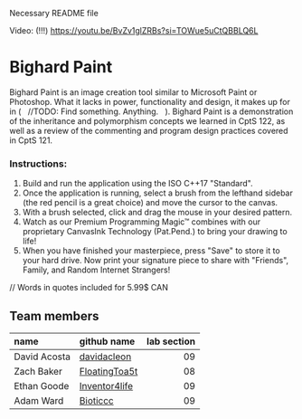 Necessary README file

Video: (!!!) https://youtu.be/BvZv1glZRBs?si=TOWue5uCtQBBLQ6L

# Bighard Paint
Bighard Paint is an image creation tool similar to Microsoft Paint or Photoshop. What it lacks in power, functionality and design, it makes up for in ( &nbsp; //TODO: Find something. Anything. &nbsp; ). Bighard Paint is a demonstration of the inheritance and polymorphism concepts we learned in CptS 122, as well as a review of the commenting and program design practices covered in CptS 121.

### Instructions:
1. Build and run the application using the ISO C++17 "Standard".
2. Once the application is running, select a brush from the lefthand sidebar (the red pencil is a great choice) and move the cursor to the canvas.
3. With a brush selected, click and drag the mouse in your desired pattern.
4. Watch as our Premium Programming Magic™ combines with our proprietary CanvasInk Technology (Pat.Pend.) to bring your drawing to life!
5. When you have finished your masterpiece, press "Save" to store it to your hard drive. Now print your signature piece to share with "Friends", Family, and Random Internet Strangers!
  
// Words in quotes included for 5.99$ CAN

## Team members  
|name|github name|lab section|
|:---|:---|---:|
|David Acosta|[davidacleon](https://github.com/davidacleon)| 09|
|Zach Baker| [FloatingToa5t](https://github.com/FloatingToa5t)| 08|
|Ethan Goode| [Inventor4life](https://github.com/Inventor4life)| 09|
|Adam Ward| [Bioticcc](https://github.com/Bioticcc)| 09|
